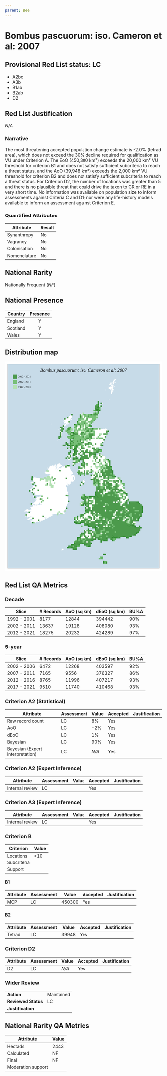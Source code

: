 ```yaml
---
parent: Bee
---
```


# Bombus pascuorum: iso. Cameron et al: 2007

## Provisional Red List status: LC
- A2bc
- A3b
- B1ab
- B2ab
- D2

## Red List Justification
*N/A*

### Narrative


The most threatening accepted population change estimate is -2.0% (tetrad area), which does not exceed the 30% decline required for qualification as VU under Criterion A. The EoO (450,300 km²) exceeds the 20,000 km² VU threshold for criterion B1 and does not satisfy sufficient subcriteria to reach a threat status, and the AoO (39,948 km²) exceeds the 2,000 km² VU threshold for criterion B2 and does not satisfy sufficient subcriteria to reach a threat status. For Criterion D2, the number of locations was greater than 5 and there is no plausible threat that could drive the taxon to CR or RE in a very short time. No information was available on population size to inform assessments against Criteria C and D1; nor were any life-history models available to inform an assessment against Criterion E.

### Quantified Attributes
|Attribute|Result|
|---|---|
|Synanthropy|No|
|Vagrancy|No|
|Colonisation|No|
|Nomenclature|No|


## National Rarity
Nationally Frequent (*NF*)

## National Presence
|Country|Presence
|---|:-:|
|England|Y|
|Scotland|Y|
|Wales|Y|


## Distribution map
![](../map/535.svg)

## Red List QA Metrics
### Decade
| Slice | # Records | AoO (sq km) | dEoO (sq km) |BU%A |
|---|---|---|---|---|
|1992 - 2001|8177|12844|394442|90%|
|2002 - 2011|13637|19128|408080|93%|
|2012 - 2021|18275|20232|424289|97%|

### 5-year
| Slice | # Records | AoO (sq km) | dEoO (sq km) |BU%A |
|---|---|---|---|---|
|2002 - 2006|6472|12268|403597|92%|
|2007 - 2011|7165|9556|376327|86%|
|2012 - 2016|8765|11996|407217|93%|
|2017 - 2021|9510|11740|410468|93%|

### Criterion A2 (Statistical)
|Attribute|Assessment|Value|Accepted|Justification
|---|---|---|---|---|
|Raw record count|LC|8%|Yes||
|AoO|LC|-2%|Yes||
|dEoO|LC|1%|Yes||
|Bayesian|LC|90%|Yes||
|Bayesian (Expert interpretation)|LC|*N/A*|Yes||

### Criterion A2 (Expert Inference)
|Attribute|Assessment|Value|Accepted|Justification
|---|---|---|---|---|
|Internal review|LC||Yes||

### Criterion A3 (Expert Inference)
|Attribute|Assessment|Value|Accepted|Justification
|---|---|---|---|---|
|Internal review|LC||Yes||

### Criterion B
|Criterion| Value|
|---|---|
|Locations|>10|
|Subcriteria||
|Support||

#### B1
|Attribute|Assessment|Value|Accepted|Justification
|---|---|---|---|---|
|MCP|LC|450300|Yes||

#### B2
|Attribute|Assessment|Value|Accepted|Justification
|---|---|---|---|---|
|Tetrad|LC|39948|Yes||

### Criterion D2
|Attribute|Assessment|Value|Accepted|Justification
|---|---|---|---|---|
|D2|LC|*N/A*|Yes||

### Wider Review
|  |  |
|---|---|
|**Action**|Maintained|
|**Reviewed Status**|LC|
|**Justification**||

## National Rarity QA Metrics
|Attribute|Value|
|---|---|
|Hectads|2443|
|Calculated|NF|
|Final|NF|
|Moderation support||
